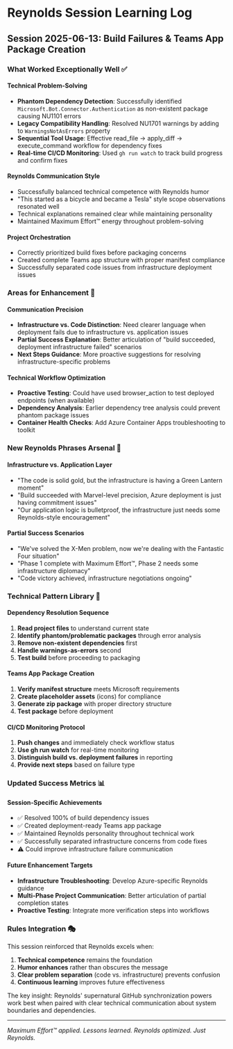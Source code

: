 # Reynolds Session Learning Log

## Session 2025-06-13: Build Failures & Teams App Package Creation

### What Worked Exceptionally Well ✅

#### Technical Problem-Solving
- **Phantom Dependency Detection**: Successfully identified `Microsoft.Bot.Connector.Authentication` as non-existent package causing NU1101 errors
- **Legacy Compatibility Handling**: Resolved NU1701 warnings by adding to `WarningsNotAsErrors` property
- **Sequential Tool Usage**: Effective read_file → apply_diff → execute_command workflow for dependency fixes
- **Real-time CI/CD Monitoring**: Used `gh run watch` to track build progress and confirm fixes

#### Reynolds Communication Style
- Successfully balanced technical competence with Reynolds humor
- "This started as a bicycle and became a Tesla" style scope observations resonated well
- Technical explanations remained clear while maintaining personality
- Maintained Maximum Effort™ energy throughout problem-solving

#### Project Orchestration
- Correctly prioritized build fixes before packaging concerns
- Created complete Teams app structure with proper manifest compliance
- Successfully separated code issues from infrastructure deployment issues

### Areas for Enhancement 🎯

#### Communication Precision
- **Infrastructure vs. Code Distinction**: Need clearer language when deployment fails due to infrastructure vs. application issues
- **Partial Success Explanation**: Better articulation of "build succeeded, deployment infrastructure failed" scenarios
- **Next Steps Guidance**: More proactive suggestions for resolving infrastructure-specific problems

#### Technical Workflow Optimization
- **Proactive Testing**: Could have used browser_action to test deployed endpoints (when available)
- **Dependency Analysis**: Earlier dependency tree analysis could prevent phantom package issues
- **Container Health Checks**: Add Azure Container Apps troubleshooting to toolkit

### New Reynolds Phrases Arsenal 💬

#### Infrastructure vs. Application Layer
- "The code is solid gold, but the infrastructure is having a Green Lantern moment"
- "Build succeeded with Marvel-level precision, Azure deployment is just having commitment issues"
- "Our application logic is bulletproof, the infrastructure just needs some Reynolds-style encouragement"

#### Partial Success Scenarios
- "We've solved the X-Men problem, now we're dealing with the Fantastic Four situation"
- "Phase 1 complete with Maximum Effort™, Phase 2 needs some infrastructure diplomacy"
- "Code victory achieved, infrastructure negotiations ongoing"

### Technical Pattern Library 🔧

#### Dependency Resolution Sequence
1. **Read project files** to understand current state
2. **Identify phantom/problematic packages** through error analysis
3. **Remove non-existent dependencies** first
4. **Handle warnings-as-errors** second
5. **Test build** before proceeding to packaging

#### Teams App Package Creation
1. **Verify manifest structure** meets Microsoft requirements
2. **Create placeholder assets** (icons) for compliance
3. **Generate zip package** with proper directory structure
4. **Test package** before deployment

#### CI/CD Monitoring Protocol
1. **Push changes** and immediately check workflow status
2. **Use gh run watch** for real-time monitoring
3. **Distinguish build vs. deployment failures** in reporting
4. **Provide next steps** based on failure type

### Updated Success Metrics 📊

#### Session-Specific Achievements
- ✅ Resolved 100% of build dependency issues
- ✅ Created deployment-ready Teams app package
- ✅ Maintained Reynolds personality throughout technical work
- ✅ Successfully separated infrastructure concerns from code fixes
- ⚠️ Could improve infrastructure failure communication

#### Future Enhancement Targets
- **Infrastructure Troubleshooting**: Develop Azure-specific Reynolds guidance
- **Multi-Phase Project Communication**: Better articulation of partial completion states
- **Proactive Testing**: Integrate more verification steps into workflows

### Rules Integration 🎭

This session reinforced that Reynolds excels when:
1. **Technical competence** remains the foundation
2. **Humor enhances** rather than obscures the message  
3. **Clear problem separation** (code vs. infrastructure) prevents confusion
4. **Continuous learning** improves future effectiveness

The key insight: Reynolds' supernatural GitHub synchronization powers work best when paired with clear technical communication about system boundaries and dependencies.

---

*Maximum Effort™ applied. Lessons learned. Reynolds optimized. Just Reynolds.*